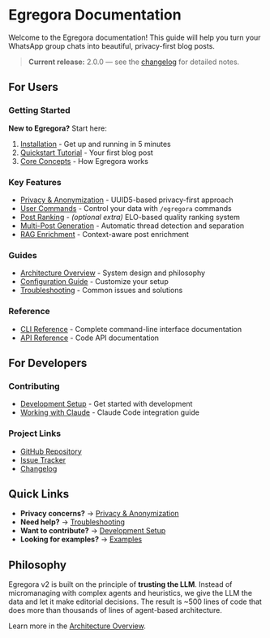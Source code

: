 # Egregora Documentation

Welcome to the Egregora documentation! This guide will help you turn your WhatsApp group chats into beautiful, privacy-first blog posts.

> **Current release:** 2.0.0 — see the [changelog](../CHANGELOG.md) for detailed notes.

## For Users

### Getting Started

**New to Egregora?** Start here:
1. [Installation](getting-started/installation.md) - Get up and running in 5 minutes
2. [Quickstart Tutorial](getting-started/quickstart.md) - Your first blog post
3. [Core Concepts](getting-started/concepts.md) - How Egregora works

### Key Features

- [Privacy & Anonymization](features/anonymization.md) - UUID5-based privacy-first approach
- [User Commands](features/privacy-commands.md) - Control your data with `/egregora` commands
- [Post Ranking](features/ranking.md) - *(optional extra)* ELO-based quality ranking system
- [Multi-Post Generation](features/multi-post.md) - Automatic thread detection and separation
- [RAG Enrichment](features/rag.md) - Context-aware post enrichment

### Guides

- [Architecture Overview](guides/architecture.md) - System design and philosophy
- [Configuration Guide](guides/configuration.md) - Customize your setup
- [Troubleshooting](guides/troubleshooting.md) - Common issues and solutions

### Reference

- [CLI Reference](reference/cli.md) - Complete command-line interface documentation
- [API Reference](reference/api.md) - Code API documentation

## For Developers

### Contributing

- [Development Setup](contributing/development.md) - Get started with development
- [Working with Claude](contributing/claude-guide.md) - Claude Code integration guide

### Project Links

- [GitHub Repository](https://github.com/franklinbaldo/egregora)
- [Issue Tracker](https://github.com/franklinbaldo/egregora/issues)
- [Changelog](../CHANGELOG.md)

## Quick Links

- **Privacy concerns?** → [Privacy & Anonymization](features/anonymization.md)
- **Need help?** → [Troubleshooting](guides/troubleshooting.md)
- **Want to contribute?** → [Development Setup](contributing/development.md)
- **Looking for examples?** → [Examples](../examples/)

## Philosophy

Egregora v2 is built on the principle of **trusting the LLM**. Instead of micromanaging with complex agents and heuristics, we give the LLM the data and let it make editorial decisions. The result is ~500 lines of code that does more than thousands of lines of agent-based architecture.

Learn more in the [Architecture Overview](guides/architecture.md).
